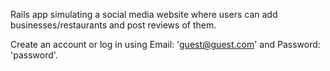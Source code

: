 Rails app simulating a social media website where users can add businesses/restaurants and post reviews of them.

Create an account or log in using Email: 'guest@guest.com' and Password: 'password'.
